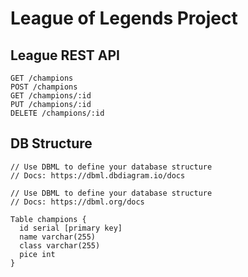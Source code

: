 # League of Legends Project

## League REST API

```
GET /champions
POST /champions
GET /champions/:id
PUT /champions/:id
DELETE /champions/:id
```

## DB Structure

```
// Use DBML to define your database structure
// Docs: https://dbml.dbdiagram.io/docs

// Use DBML to define your database structure
// Docs: https://dbml.org/docs

Table champions {
  id serial [primary key]
  name varchar(255)
  class varchar(255)
  pice int
}
```
